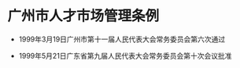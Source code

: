 # 广州市人才市场管理条例

- 1999年3月19日广州市第十一届人民代表大会常务委员会第六次通过

- 1999年5月21日广东省第九届人民代表大会常务委员会第十次会议批准

<!-- INFO END -->